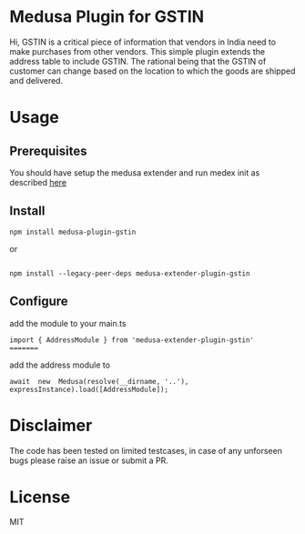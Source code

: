 # Medusa Plugin for GSTIN

Hi, GSTIN is a critical piece of information that vendors in India need to make purchases from other vendors. This simple plugin extends the address table to include GSTIN. The rational being that the GSTIN of customer can change based on the location to which the goods are shipped and delivered.

# Usage
## Prerequisites
You should have setup the medusa extender and run medex init as described [here](https://adrien2p.github.io/medusa-extender/#/?id=validator)

## Install
```
npm install medusa-plugin-gstin
```
or
```

npm install --legacy-peer-deps medusa-extender-plugin-gstin
```
## Configure

add the module to your main.ts 
```
import { AddressModule } from 'medusa-extender-plugin-gstin'
=======
```
add the address module to 
```
await  new  Medusa(resolve(__dirname, '..'), expressInstance).load([AddressModule]);
```
# Disclaimer
The code has been tested on limited testcases, in case of any unforseen bugs please raise an issue or submit a PR.
# License
MIT